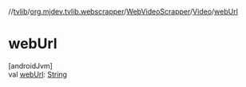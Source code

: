 //[tvlib](../../../../index.md)/[org.mjdev.tvlib.webscrapper](../../index.md)/[WebVideoScrapper](../index.md)/[Video](index.md)/[webUrl](web-url.md)

# webUrl

[androidJvm]\
val [webUrl](web-url.md): [String](https://kotlinlang.org/api/latest/jvm/stdlib/kotlin/-string/index.html)
